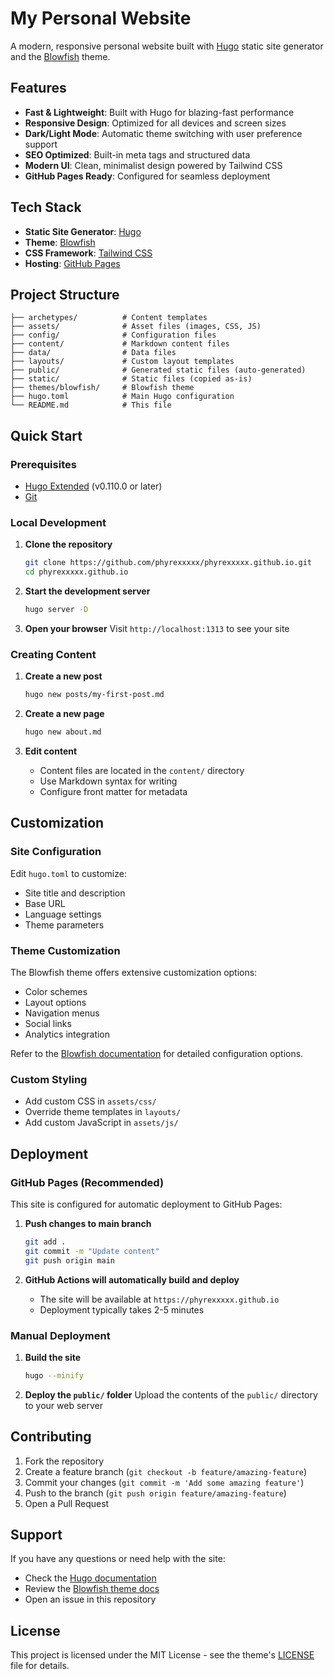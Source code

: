 # My Personal Website

A modern, responsive personal website built with [Hugo](https://gohugo.io/) static site generator and the [Blowfish](https://blowfish.page/) theme.

## Features

- **Fast & Lightweight**: Built with Hugo for blazing-fast performance
- **Responsive Design**: Optimized for all devices and screen sizes
- **Dark/Light Mode**: Automatic theme switching with user preference support
- **SEO Optimized**: Built-in meta tags and structured data
- **Modern UI**: Clean, minimalist design powered by Tailwind CSS
- **GitHub Pages Ready**: Configured for seamless deployment

## Tech Stack

- **Static Site Generator**: [Hugo](https://gohugo.io/)
- **Theme**: [Blowfish](https://blowfish.page/)
- **CSS Framework**: [Tailwind CSS](https://tailwindcss.com/)
- **Hosting**: [GitHub Pages](https://pages.github.com/)

## Project Structure

```
├── archetypes/          # Content templates
├── assets/              # Asset files (images, CSS, JS)
├── config/              # Configuration files
├── content/             # Markdown content files
├── data/                # Data files
├── layouts/             # Custom layout templates
├── public/              # Generated static files (auto-generated)
├── static/              # Static files (copied as-is)
├── themes/blowfish/     # Blowfish theme
├── hugo.toml            # Main Hugo configuration
└── README.md            # This file
```

## Quick Start

### Prerequisites

- [Hugo Extended](https://gohugo.io/getting-started/installing/) (v0.110.0 or later)
- [Git](https://git-scm.com/)

### Local Development

1. **Clone the repository**
   ```bash
   git clone https://github.com/phyrexxxxx/phyrexxxxx.github.io.git
   cd phyrexxxxx.github.io
   ```

2. **Start the development server**
   ```bash
   hugo server -D
   ```

3. **Open your browser**
   Visit `http://localhost:1313` to see your site

### Creating Content

1. **Create a new post**
   ```bash
   hugo new posts/my-first-post.md
   ```

2. **Create a new page**
   ```bash
   hugo new about.md
   ```

3. **Edit content**
   - Content files are located in the `content/` directory
   - Use Markdown syntax for writing
   - Configure front matter for metadata

## Customization

### Site Configuration

Edit `hugo.toml` to customize:
- Site title and description
- Base URL
- Language settings
- Theme parameters

### Theme Customization

The Blowfish theme offers extensive customization options:
- Color schemes
- Layout options
- Navigation menus
- Social links
- Analytics integration

Refer to the [Blowfish documentation](https://blowfish.page/docs/) for detailed configuration options.

### Custom Styling

- Add custom CSS in `assets/css/`
- Override theme templates in `layouts/`
- Add custom JavaScript in `assets/js/`

## Deployment

### GitHub Pages (Recommended)

This site is configured for automatic deployment to GitHub Pages:

1. **Push changes to main branch**
   ```bash
   git add .
   git commit -m "Update content"
   git push origin main
   ```

2. **GitHub Actions will automatically build and deploy**
   - The site will be available at `https://phyrexxxxx.github.io`
   - Deployment typically takes 2-5 minutes

### Manual Deployment

1. **Build the site**
   ```bash
   hugo --minify
   ```

2. **Deploy the `public/` folder**
   Upload the contents of the `public/` directory to your web server

## Contributing

1. Fork the repository
2. Create a feature branch (`git checkout -b feature/amazing-feature`)
3. Commit your changes (`git commit -m 'Add some amazing feature'`)
4. Push to the branch (`git push origin feature/amazing-feature`)
5. Open a Pull Request

## Support

If you have any questions or need help with the site:

- Check the [Hugo documentation](https://gohugo.io/documentation/)
- Review the [Blowfish theme docs](https://blowfish.page/docs/)
- Open an issue in this repository

## License

This project is licensed under the MIT License - see the theme's [LICENSE](themes/blowfish/LICENSE) file for details.
